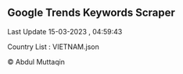 

## Google Trends Keywords Scraper 
 
Last Update 15-03-2023 , 04:59:43

Country List :
VIETNAM.json



© Abdul Muttaqin 
